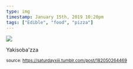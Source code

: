 ```yaml
---
type: img
timestamp: January 15th, 2019 10:20pm
tags: ["Edible", "food", "pizza"]
---
```

<img src="https://saturdayxiii.github.io/media/182050264469.jpg"/>
                                                                                          
Yakisoba'zza
 
                                    
                
                
                
                
                                
<small>source: https://saturdayxiii.tumblr.com/post/182050264469</small>